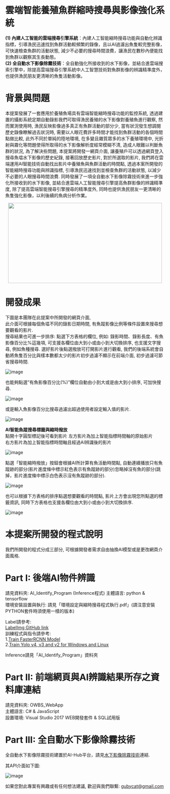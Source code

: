 # 雲端智能養殖魚群縮時搜尋與影像強化系統

**(1)	內建人工智能的雲端搜尋引擎系統**：內建人工智能縮時搜尋功能與自動化辨識指標，引導漁民迅速找到魚群活動較頻繁的錄像，且以AI過濾出魚隻較完整影像，可快速檢查魚群的活動狀態, 減少不必要的搜尋時間浪費，讓漁民在數秒內便能找到魚群以觀察其生長動態。  
**(2)	全自動水下影像除霧技術**：全自動強化所接收到的水下影像，並結合進雲端搜索引擎中，除提高雲端搜尋引擎系統中人工智慧技術對魚群影像的辨識精準度外，也提供漁民朋友更清晰的魚隻活動影像。

# 背景與問題  
本提案發展了一套應用於養殖魚場具有雲端智能縮時搜尋功能的監控系統, 
透過建置的攝影系統定期自動錄影我們可取得漁民養殖的水下影像對養殖魚進行觀察, 
然而實測使用時, 漁民反映影像過多真正有魚群活動的部分少, 當有狀況發生想調閱歷史錄像瞭解過去狀況時, 
需要以人眼花費許多時間才能找到魚群活動的各個時間點做比較, 此外不同於單純的陸地環境, 在多變且雜質眾多的水下養殖環境中, 
光折射與霧化等問題使得所取得的水下影像解析度經常模糊不清, 造成人眼難以判斷魚群的狀況,
為了解決些問題, 本提案將開發一網頁介面, 讓養殖戶可以透過網頁登入搜尋魚塭水下影像的歷史紀錄, 
接著回放歷史影片, 對於所選取的影片, 我們將在雲端運用AI智能技術自動找出影片中養殖魚與魚群活動的時間點, 
透過本案所開發的智能縮時搜尋功能與辨識指標, 引導漁民迅速找到並檢查魚群的活動狀態, 以減少不必要的人眼搜尋時間浪費.
同時發展了一項全自動水下影像除霧技術來進一步強化所接收到的水下影像, 並結合進雲端人工智能搜尋引擎提高魚群影像的辨識精準度,
除了提高雲端智能搜尋引擎搜尋的精準度外, 同時也提供漁民朋友一更清晰的魚隻強化影像，以利後續的魚病分析作業。

<div align=center><img width="486" height="254" src="https://github.com/JGH-GOU/AIFish_Surveillance/blob/main/Demo_PIC/Problems.jpg"/></div>

# 開發成果  
下圖是本團隊在此提案中所開發的網頁介面,  
此介面可根據每個魚塭不同的錄影日期時間, 有魚蹤影像比例等條件設置來搜尋想要觀看的影片.  
搜尋結果也可進一步排序: 點選下方表格的欄位, 例如: 錄影時間、錄影長度、有魚影像百分比%這幾項, 可支援各欄位由大到小或由小到大切換排序, 也支援文字搜尋, 例如魚種搜尋. 選好影片後點選撥放可打開影片進行觀看, 我們的後端系統會自動將魚隻百分比與樣本數都太少的影片初步過濾不顯示在前端介面, 初步過濾可節省搜尋時間.  
  
![image](https://github.com/JGH-GOU/AIFish_Surveillance/blob/main/Demo_PIC/Interface_1.JPG)  

也能夠點選”有魚影像百分比(%)”欄位自動由小到大或是由大到小排序, 可加快搜尋.  

![image](https://github.com/JGH-GOU/AIFish_Surveillance/blob/main/Demo_PIC/Interface_4.JPG)  

或是輸入魚影像百分比搜尋過濾出超過使用者設定輸入值的影片.  

![image](https://github.com/JGH-GOU/AIFish_Surveillance/blob/main/Demo_PIC/Interface_5.JPG)  

**AI智能魚蹤搜尋標籤與縮時撥放**  
點開十字圓型標記後可看到影片
左方影片為加上智能指標時間軸的原始影片  
右方影片為加上智能指標時間軸且經過AI辨識後的影片  

![image](https://github.com/JGH-GOU/AIFish_Surveillance/blob/main/Demo_PIC/Interface_2.JPG)  

點選「智能縮時撥放」按鈕會根據AI所計算有魚活動時間點, 自動連續播放只有魚蹤跡的部分(影片進度條中標示紅色表示有魚蹤跡的部分)忽略掉沒有魚的部分(跳掉，影片進度條中標示白色表示沒有魚蹤跡的部分).  
  
![image](https://github.com/JGH-GOU/AIFish_Surveillance/blob/main/Demo_PIC/Interface_3.JPG)  

也可以根據下方表格的排序點選想要觀看的時間點, 影片上方會出現您所點選的標籤資訊, 同時下方表格也支援各欄位由大到小或由小到大切換排序.  
  
![image](https://github.com/JGH-GOU/AIFish_Surveillance/blob/main/Demo_PIC/Interface_7.JPG)  

# 本提案所開發的程式說明

我們所開發的程式分成三部分, 可根據開發者需求自由抽換AI模型或是更改網頁介面風格.  

# Part I: 後端AI物件辨識  
請見資料夾: AI_Identify_Program (Inference程式) 
主體語言: python & tensorflow  
環境安裝設置與執行: 請見「環境設定與縮時搜尋程式執行.pdf」(請注意安裝PYTHON套件時須使用一樣的版本)  

Label請參考:  
[LabelImg GitHub link](https://github.com/tzutalin/labelImg)  
訓練程式與指令請參考:  
1.[Train FasterRCNN Model](https://github.com/EdjeElectronics/TensorFlow-Object-Detection-API-Tutorial-Train-Multiple-Objects-Windows-10#3-gather-and-label-pictures)  
2.[Train Yolo v4, v3 and v2 for Windows and Linux](https://github.com/AlexeyAB/darknet?fbclid=IwAR1BGCnZhWHPnFdcDcEEzf6LPf0KaPDZ6YyP8a6R1wYiXVCY28irmr5_YNk)  

Inference請見「AI_Identify_Program」資料夾  

# Part II: 前端網頁與AI辨識結果所存之資料庫連結  
請見資料夾: OWBS_WebApp  
主體語言: C# & JavaScript  
設置環境: Visual Studio 2017 WEB開發套件 & SQL試用版  

# Part III: 全自動水下影像除霧技術  
全自動水下影像除霧技術建置於AI-Hub平台，請見[水下影像除霧技術](https://aihub.org.tw/platform/algorithm/4037b4ca-0ab2-11eb-a48e-0242ac120002)連結.

其API介面如下圖:

![image](https://github.com/JGH-GOU/AIFish_Surveillance/blob/main/Demo_PIC/Interface_8.JPG)  

如果您對此專案有興趣或有任何想法建議, 歡迎與我們聯繫: gubycat@gmail.com
  
